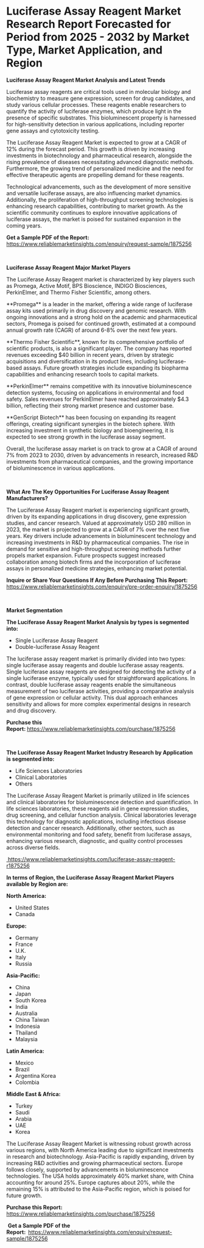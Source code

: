 <p><h1>Luciferase Assay Reagent Market Research Report Forecasted for Period from 2025 -  2032 by Market Type, Market Application, and Region</h1></p><p><strong>Luciferase Assay Reagent Market Analysis and Latest Trends</strong></p>
<p><p>Luciferase assay reagents are critical tools used in molecular biology and biochemistry to measure gene expression, screen for drug candidates, and study various cellular processes. These reagents enable researchers to quantify the activity of luciferase enzymes, which produce light in the presence of specific substrates. This bioluminescent property is harnessed for high-sensitivity detection in various applications, including reporter gene assays and cytotoxicity testing. </p><p>The Luciferase Assay Reagent Market is expected to grow at a CAGR of 12% during the forecast period. This growth is driven by increasing investments in biotechnology and pharmaceutical research, alongside the rising prevalence of diseases necessitating advanced diagnostic methods. Furthermore, the growing trend of personalized medicine and the need for effective therapeutic agents are propelling demand for these reagents. </p><p>Technological advancements, such as the development of more sensitive and versatile luciferase assays, are also influencing market dynamics. Additionally, the proliferation of high-throughput screening technologies is enhancing research capabilities, contributing to market growth. As the scientific community continues to explore innovative applications of luciferase assays, the market is poised for sustained expansion in the coming years.</p></p>
<p><strong>Get a Sample PDF of the Report:&nbsp;</strong> <a href="https://www.reliablemarketinsights.com/enquiry/request-sample/1875256?utm_campaign=2989&utm_medium=2&utm_source=Github&utm_content=ia&utm_term=13042025&utm_id=luciferase-assay-reagent">https://www.reliablemarketinsights.com/enquiry/request-sample/1875256</a></p>
<p>&nbsp;</p>
<p><strong>Luciferase Assay Reagent Major Market Players</strong></p>
<p><p>The Luciferase Assay Reagent market is characterized by key players such as Promega, Active Motif, BPS Bioscience, INDIGO Biosciences, PerkinElmer, and Thermo Fisher Scientific, among others. </p><p>**Promega** is a leader in the market, offering a wide range of luciferase assay kits used primarily in drug discovery and genomic research. With ongoing innovations and a strong hold on the academic and pharmaceutical sectors, Promega is poised for continued growth, estimated at a compound annual growth rate (CAGR) of around 6-8% over the next few years. </p><p>**Thermo Fisher Scientific**, known for its comprehensive portfolio of scientific products, is also a significant player. The company has reported revenues exceeding $40 billion in recent years, driven by strategic acquisitions and diversification in its product lines, including luciferase-based assays. Future growth strategies include expanding its biopharma capabilities and enhancing research tools to capital markets. </p><p>**PerkinElmer** remains competitive with its innovative bioluminescence detection systems, focusing on applications in environmental and food safety. Sales revenues for PerkinElmer have reached approximately $4.3 billion, reflecting their strong market presence and customer base. </p><p>**GenScript Biotech** has been focusing on expanding its reagent offerings, creating significant synergies in the biotech sphere. With increasing investment in synthetic biology and bioengineering, it is expected to see strong growth in the luciferase assay segment.</p><p>Overall, the luciferase assay market is on track to grow at a CAGR of around 7% from 2023 to 2030, driven by advancements in research, increased R&D investments from pharmaceutical companies, and the growing importance of bioluminescence in various applications.</p></p>
<p>&nbsp;</p>
<p><strong>What Are The Key Opportunities For Luciferase Assay Reagent Manufacturers?</strong></p>
<p><p>The Luciferase Assay Reagent market is experiencing significant growth, driven by its expanding applications in drug discovery, gene expression studies, and cancer research. Valued at approximately USD 280 million in 2023, the market is projected to grow at a CAGR of 7% over the next five years. Key drivers include advancements in bioluminescent technology and increasing investments in R&D by pharmaceutical companies. The rise in demand for sensitive and high-throughput screening methods further propels market expansion. Future prospects suggest increased collaboration among biotech firms and the incorporation of luciferase assays in personalized medicine strategies, enhancing market potential.</p></p>
<p><strong>Inquire or Share Your Questions If Any Before Purchasing This Report:</strong> <a href="https://www.reliablemarketinsights.com/enquiry/pre-order-enquiry/1875256?utm_campaign=2989&utm_medium=2&utm_source=Github&utm_content=ia&utm_term=13042025&utm_id=luciferase-assay-reagent">https://www.reliablemarketinsights.com/enquiry/pre-order-enquiry/1875256</a></p>
<p>&nbsp;</p>
<p><strong>Market Segmentation</strong></p>
<p><strong>The Luciferase Assay Reagent Market Analysis by types is segmented into:</strong></p>
<p><ul><li>Single Luciferase Assay Reagent</li><li>Double-luciferase Assay Reagent</li></ul></p>
<p><p>The luciferase assay reagent market is primarily divided into two types: single luciferase assay reagents and double luciferase assay reagents. Single luciferase assay reagents are designed for detecting the activity of a single luciferase enzyme, typically used for straightforward applications. In contrast, double luciferase assay reagents enable the simultaneous measurement of two luciferase activities, providing a comparative analysis of gene expression or cellular activity. This dual approach enhances sensitivity and allows for more complex experimental designs in research and drug discovery.</p></p>
<p><strong>Purchase this Report:&nbsp;</strong><a href="https://www.reliablemarketinsights.com/purchase/1875256?utm_campaign=2989&utm_medium=2&utm_source=Github&utm_content=ia&utm_term=13042025&utm_id=luciferase-assay-reagent">https://www.reliablemarketinsights.com/purchase/1875256</a></p>
<p>&nbsp;</p>
<p><strong>The Luciferase Assay Reagent Market Industry Research by Application is segmented into:</strong></p>
<p><ul><li>Life Sciences Laboratories</li><li>Clinical Laboratories</li><li>Others</li></ul></p>
<p><p>The Luciferase Assay Reagent Market is primarily utilized in life sciences and clinical laboratories for bioluminescence detection and quantification. In life sciences laboratories, these reagents aid in gene expression studies, drug screening, and cellular function analysis. Clinical laboratories leverage this technology for diagnostic applications, including infectious disease detection and cancer research. Additionally, other sectors, such as environmental monitoring and food safety, benefit from luciferase assays, enhancing various research, diagnostic, and quality control processes across diverse fields.</p></p>
<p><a href="https://www.reliablemarketinsights.com/luciferase-assay-reagent-r1875256?utm_campaign=2989&utm_medium=2&utm_source=Github&utm_content=ia&utm_term=13042025&utm_id=luciferase-assay-reagent">&nbsp;https://www.reliablemarketinsights.com/luciferase-assay-reagent-r1875256</a></p>
<p><strong>In terms of Region, the Luciferase Assay Reagent Market Players available by Region are:</strong></p>
<p>
    <p> <strong> North America: </strong>
        <ul>
            <li>United States</li>
            <li>Canada</li>
        </ul>
        </p> 
    <p> <strong> Europe: </strong>
        <ul>
            <li>Germany</li>
            <li>France</li>
            <li>U.K.</li>
            <li>Italy</li>
            <li>Russia</li>
        </ul>
        </p> 
    <p> <strong> Asia-Pacific: </strong>
        <ul>
            <li>China</li>
            <li>Japan</li>
            <li>South Korea</li>
            <li>India</li>
            <li>Australia</li>
            <li>China Taiwan</li>
            <li>Indonesia</li>
            <li>Thailand</li>
            <li>Malaysia</li>
        </ul>
        </p> 
    <p> <strong> Latin America: </strong>
        <ul>
            <li>Mexico</li>
            <li>Brazil</li>
            <li>Argentina Korea</li>
            <li>Colombia</li>
        </ul>
        </p> 
    <p> <strong> Middle East & Africa: </strong>
        <ul>
            <li>Turkey</li>
            <li>Saudi</li>
            <li>Arabia</li>
            <li>UAE</li>
            <li>Korea</li>
        </ul>
    </p>
    </p>
<p><p>The Luciferase Assay Reagent Market is witnessing robust growth across various regions, with North America leading due to significant investments in research and biotechnology. Asia-Pacific is rapidly expanding, driven by increasing R&D activities and growing pharmaceutical sectors. Europe follows closely, supported by advancements in bioluminescence technologies. The USA holds approximately 40% market share, with China accounting for around 25%. Europe captures about 20%, while the remaining 15% is attributed to the Asia-Pacific region, which is poised for future growth.</p></p>
<p><strong>Purchase this Report: </strong><a href="https://www.reliablemarketinsights.com/purchase/1875256?utm_campaign=2989&utm_medium=2&utm_source=Github&utm_content=ia&utm_term=13042025&utm_id=luciferase-assay-reagent">https://www.reliablemarketinsights.com/purchase/1875256</a></p>
<p>&nbsp;<strong>Get a Sample PDF of the Report:&nbsp;&nbsp;</strong><a href="https://www.reliablemarketinsights.com/enquiry/request-sample/1875256?utm_campaign=2989&utm_medium=2&utm_source=Github&utm_content=ia&utm_term=13042025&utm_id=luciferase-assay-reagent">https://www.reliablemarketinsights.com/enquiry/request-sample/1875256</a></p>
<p><strong></strong></p>
<p><p></p><p></p><p></p></p>